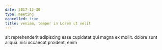 ```yaml
---
date: 2017-12-30
type: meeting
cancelled: true
title: veniam, tempor in Lorem ut velit
---
```

sit reprehenderit adipiscing esse cupidatat qui magna ex mollit. dolore sunt aliqua. nisi occaecat proident, enim